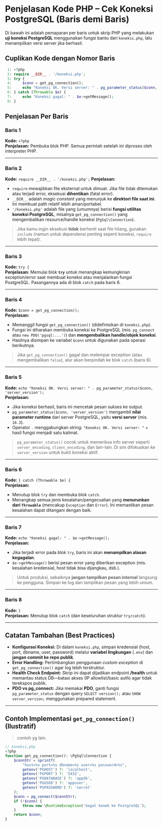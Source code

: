 
# Penjelasan Kode PHP – Cek Koneksi PostgreSQL (Baris demi Baris)

Di bawah ini adalah pemaparan per baris untuk skrip PHP yang melakukan **uji koneksi PostgreSQL** menggunakan fungsi bantu dari `koneksi.php`, lalu menampilkan versi server jika berhasil.

## Cuplikan Kode dengan Nomor Baris

```php
 1: <?php
 2: require __DIR__ . '/koneksi.php';
 3: try {
 4:     $conn = get_pg_connection();
 5:     echo "Koneksi OK. Versi server: " . pg_parameter_status($conn, 'server_version');
 6: } catch (Throwable $e) {
 7:     echo "Koneksi gagal: " . $e->getMessage();
 8: }
```

## Penjelasan Per Baris

### Baris 1
**Kode:** `<?php`  
**Penjelasan:** Pembuka blok PHP. Semua perintah setelah ini diproses oleh interpreter PHP.

---

### Baris 2
**Kode:** `require __DIR__ . '/koneksi.php';`
**Penjelasan:**
- `require` mewajibkan file eksternal untuk dimuat. Jika file tidak ditemukan atau terjadi error, eksekusi **dihentikan** (fatal error).  
- `__DIR__` adalah *magic constant* yang menunjuk ke **direktori file saat ini**. Ini membuat path relatif lebih aman/portabel.  
- `'/koneksi.php'` adalah file yang (umumnya) berisi **fungsi utilitas koneksi PostgreSQL**, misalnya `get_pg_connection()` yang mengembalikan resource/handle koneksi (`PgSql\Connection`).

> Jika kamu ingin eksekusi **tidak** berhenti saat file hilang, gunakan `include` (namun untuk dependensi penting seperti koneksi, `require` lebih tepat).

---

### Baris 3
**Kode:** `try {`  
**Penjelasan:** Memulai blok **`try`** untuk menangkap kemungkinan exception/error saat membuat koneksi atau menjalankan fungsi PostgreSQL. Pasangannya ada di blok `catch` pada baris 6.

---

### Baris 4
**Kode:** `$conn = get_pg_connection();`  
**Penjelasan:**
- Memanggil fungsi `get_pg_connection()` (didefinisikan di `koneksi.php`).  
- Fungsi ini diharakan membuka koneksi ke PostgreSQL (mis. `pg_connect` atau `new PDO('pgsql:...')`) dan **mengembalikan handle/objek koneksi**.  
- Hasilnya disimpan ke variabel `$conn` untuk digunakan pada operasi berikutnya.

> Jika `get_pg_connection()` gagal dan melempar exception (atau mengembalikan `false`), alur akan berpindah ke blok `catch` (baris 6).

---

### Baris 5
**Kode:** `echo "Koneksi OK. Versi server: " . pg_parameter_status($conn, 'server_version');`  
**Penjelasan:**
- Jika koneksi berhasil, baris ini mencetak pesan sukses ke output.  
- `pg_parameter_status($conn, 'server_version')` mengambil **nilai parameter runtime** dari server PostgreSQL, yaitu **versi server** (mis. `16.3`).  
- Operator `.` menggabungkan string: `"Koneksi OK. Versi server: "` + hasil fungsi menjadi satu kalimat.

> `pg_parameter_status()` cocok untuk memeriksa info server seperti `server_encoding`, `client_encoding`, dan lain-lain. Di sini difokuskan ke `server_version` untuk bukti koneksi aktif.

---

### Baris 6
**Kode:** `} catch (Throwable $e) {`  
**Penjelasan:**
- Menutup blok `try` dan membuka blok `catch`.  
- Menangkap semua jenis kesalahan/pengecualian yang **menurunkan dari `Throwable`** (mencakup `Exception` dan `Error`). Ini memastikan pesan kesalahan dapat ditangani dengan baik.

---

### Baris 7
**Kode:** `echo "Koneksi gagal: " . $e->getMessage();`  
**Penjelasan:**
- Jika terjadi error pada blok `try`, baris ini akan **menampilkan alasan kegagalan**.  
- `$e->getMessage()` berisi pesan error yang diberikan exception (mis. kesalahan kredensial, host tidak bisa dijangkau, dsb.).

> Untuk produksi, sebaiknya **jangan tampilkan pesan internal** langsung ke pengguna. Simpan ke log dan tampilkan pesan yang lebih umum.  

---

### Baris 8
**Kode:** `}`  
**Penjelasan:** Menutup blok `catch` (dan keseluruhan struktur `try/catch`).

---

## Catatan Tambahan (Best Practices)

- **Konfigurasi Koneksi:** Di dalam `koneksi.php`, simpan kredensial (host, port, dbname, user, password) melalui **variabel lingkungan** (`.env`) dan **jangan commit ke repo publik**.
- **Error Handling:** Pertimbangkan penggunaan *custom exception* di `get_pg_connection()` agar log lebih terstruktur.
- **Health Check Endpoint:** Skrip ini dapat dijadikan endpoint **/health** untuk memantau status DB—batasi akses (IP allowlist/basic auth) agar tidak terekspos publik.
- **PDO vs pg\_connect:** Jika memakai **PDO**, ganti fungsi `pg_parameter_status` dengan query `SELECT version();` atau `SHOW server_version;` menggunakan prepared statement.

---

## Contoh Implementasi `get_pg_connection()` (Ilustratif)

> contoh yg lain.

```php
// koneksi.php
<?php
function get_pg_connection(): \PgSql\Connection {
    $connStr = sprintf(
        "host=%s port=%s dbname=%s user=%s password=%s",
        getenv('PGHOST') ?: 'localhost',
        getenv('PGPORT') ?: '5432',
        getenv('PGDATABASE') ?: 'appdb',
        getenv('PGUSER') ?: 'appuser',
        getenv('PGPASSWORD') ?: 'secret'
    );
    $conn = pg_connect($connStr);
    if (!$conn) {
        throw new \RuntimeException('Gagal konek ke PostgreSQL');
    }
    return $conn;
}
```
